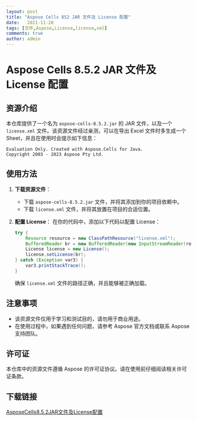 ```yaml
---
layout: post
title: "Aspose Cells 852 JAR 文件及 License 配置"
date:   2021-11-28
tags: [文件,Aspose,License,license,xml]
comments: true
author: admin
---
```

# Aspose Cells 8.5.2 JAR 文件及 License 配置

## 资源介绍

本仓库提供了一个名为 `aspose-cells-8.5.2.jar` 的 JAR 文件，以及一个 `license.xml` 文件。该资源文件经过亲测，可以在导出 Excel 文件时多生成一个 Sheet，并且在使用时会提示如下信息：

```
Evaluation Only. Created with Aspose.Cells for Java.
Copyright 2003 - 2023 Aspose Pty Ltd.
```

## 使用方法

1. **下载资源文件**：
   - 下载 `aspose-cells-8.5.2.jar` 文件，并将其添加到你的项目依赖中。
   - 下载 `license.xml` 文件，并将其放置在项目的合适位置。

2. **配置 License**：
   在你的代码中，添加以下代码以配置 License：

   ```java
   try {
       Resource resource = new ClassPathResource("license.xml");
       BufferedReader br = new BufferedReader(new InputStreamReader(resource.getInputStream()));
       License license = new License();
       license.setLicense(br);
   } catch (Exception var3) {
       var3.printStackTrace();
   }
   ```

   确保 `license.xml` 文件的路径正确，并且能够被正确加载。

## 注意事项

- 该资源文件仅用于学习和测试目的，请勿用于商业用途。
- 在使用过程中，如果遇到任何问题，请参考 Aspose 官方文档或联系 Aspose 支持团队。

## 许可证

本仓库中的资源文件遵循 Aspose 的许可证协议。请在使用前仔细阅读相关许可证条款。

## 下载链接

[AsposeCells8.5.2JAR文件及License配置](https://pan.quark.cn/s/e221be816982)